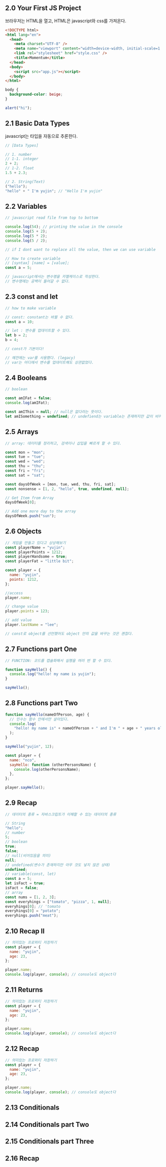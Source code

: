 ## **2.0 Your First JS Project**

브라우저는 HTML을 열고, HTML은 javascript와 css를 가져온다.

```html
<!DOCTYPE html>
<html lang="en">
  <head>
    <meta charset="UTF-8" />
    <meta name="viewport" content="width=device-width, initial-scale=1.0" />
    <link rel="stylesheet" href="style.css" />
    <title>Momentum</title>
  </head>
  <body>
    <script src="app.js"></script>
  </body>
</html>
```

```css
body {
  background-color: beige;
}
```

```jsx
alert("hi");
```

## **2.1 Basic Data Types**

javascript는 타입을 자동으로 추론한다.

```jsx
// [Data Types]

// 1. number
// 1-1. integer
2 + 2;
// 1-2. float
1.5 + 2.3;

// 2. String(Text)
("hello");
"hello" + " I'm yujin"; // "Hello I'm yujin"
```

## **2.2 Variables**

```jsx
// javascript read file from top to bottom

console.log(54); // printing the value in the console
console.log(5 + 2);
console.log(5 * 2);
console.log(5 / 2);

// if I dont want to replace all the value, then we can use variable

// How to create variable
// [syntax] [name] = [value];
const a = 5;

// javascript에서는 변수명을 카멜케이스로 작성한다.
// 변수명에는 공백이 들어갈 수 없다.
```

## **2.3 const and let**

```jsx
// how to make variable

// const: constant는 바뀔 수 없다.
const a = 10;

// let : 변수를 업데이트할 수 있다.
let b = 2;
b = 4;

// const가 기본이다!

// 예전에는 var를 사용했다. (legacy)
// var는 어디에서 변수를 업데이트해도 상관없었다.
```

## **2.4 Booleans**

```jsx
// boolean

const amIFat = false;
console.log(amIFat);

const amIThin = null; // null은 없다라는 뜻이다.
let amISomething = undefined; // undefiend는 variable는 존재하지만 값이 비어있다는 뜻이다.
```

## **2.5 Arrays**

```jsx
// array: 데이터를 정리하고, 검색이나 삽입을 빠르게 할 수 있다.

const mon = "mon";
const tue = "tue";
const wed = "wed";
const thu = "thu";
const fri = "fri";
const sat = "sat";

const daysOfWeek = [mon, tue, wed, thu, fri, sat];
const nonsense = [1, 2, "hello", true, undefined, null];

// Get Item from Array
daysOfWeek[0];

// Add one more day to the array
daysOfWeek.push("sun");
```

## **2.6 Objects**

```jsx
// 게임을 만들고 있다고 상상해보기
const playerName = "yujin";
const playerPoints = 1212;
const playerHandsome = true;
const playerFat = "little bit";

const player = {
  name: "yujin",
  points: 1212,
};

//access
player.name;

// change value
player.points = 123;

// add value
player.lastName = "lee";

// const로 object를 선언했어도 object 안의 값을 바꾸는 것은 괜찮다.
```

## 2.7 **Functions part One**

```jsx
// FUNCTION: 코드를 캡슐화해서 실행을 여러 번 할 수 있다.

function sayHello() {
  console.log("hello! my name is yujin");
}

sayHello();
```

## **2.8 Functions part Two**

```jsx
function sayHello(nameOfPerson, age) {
  // 인수는 함수 안에서만 살아있다.
  console.log(
    "hello! my name is" + nameOfPerson + " and I'm " + age + " years old."
  );
}

sayHello("yujin", 12);

const player = {
  name: "nco",
  sayHello: function (otherPersonsName) {
    console.log(otherPersonsName);
  },
};

player.sayHello();
```

## **2.9 Recap**

```jsx
// 데이터의 종류 = 자바스크립트가 이해할 수 있는 데이터의 종류

// String
"hello";
// number
5;
// boolean
true;
false;
// null(비어있음을 의미)
null;
// undefined(변수가 존재하지만 아무 것도 넣지 않은 상태)
undefined;
// variable(const, let)
const a = 5;
let isFact = true;
isFact = false;
// array
const nums = [1, 2, 3];
const everyhings = ["tomato", "pizza", 1, null];
everyhings[0]; // 'tomato
everyhings[0] = "potato";
everyhings.push("meat");
```

## **2.10 Recap II**

```jsx
// 의미있는 프로퍼티 저장하기
const player = {
  name: "yujin",
  age: 23,
};

player.name;
console.log(player, console); // console도 object다
```

## **2.11 Returns**

```jsx
// 의미있는 프로퍼티 저장하기
const player = {
  name: "yujin",
  age: 23,
};

player.name;
console.log(player, console); // console도 object다
```

## **2.12 Recap**

```jsx
// 의미있는 프로퍼티 저장하기
const player = {
  name: "yujin",
  age: 23,
};

player.name;
console.log(player, console); // console도 object다
```

## **2.13 Conditionals**

## **2.14 Conditionals part Two**

## **2.15 Conditionals part Three**

## **2.16 Recap**
